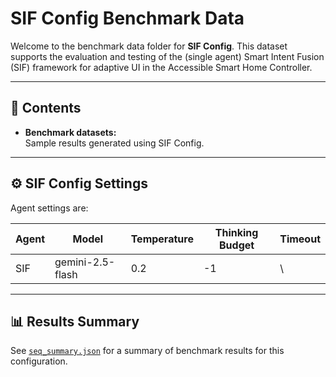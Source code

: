 # SIF Config Benchmark Data

Welcome to the benchmark data folder for **SIF Config**. This dataset supports the evaluation and testing of the (single agent) Smart Intent Fusion (SIF) framework for adaptive UI in the Accessible Smart Home Controller.

---

## 📁 Contents

- **Benchmark datasets:**  
    Sample results generated using SIF Config.

---

## ⚙️ SIF Config Settings

Agent settings are:

| Agent           | Model                  | Temperature | Thinking Budget| Timeout |
|-----------------|------------------------|-------------|----------------|---------|
| SIF        | gemini-2.5-flash  | 0.2         | -1              | \      |

---

## 📊 Results Summary

See [`seq_summary.json`](./seq_summary.json) for a summary of benchmark results for this configuration.

